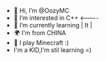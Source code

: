 - 👋 Hi, I’m @OozyMC
- 👀 I’m interested in C++ <----
- 🌱 I’m currently learning | It |
- 🌍 I'm from CHINA
- 🚀 I play Minecraft :)
- I'm a KID,I'm stil learning =)
<!---
OozyMC/OozyMC is a ✨ special ✨ repository because its `README.md` (this file) appears on your GitHub profile.
You can click the Preview link to take a look at your changes.
--->
